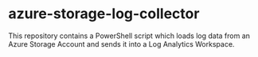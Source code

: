 # azure-storage-log-collector
This repository contains a PowerShell script which loads log data from an Azure Storage Account and sends it into a Log Analytics Workspace.
